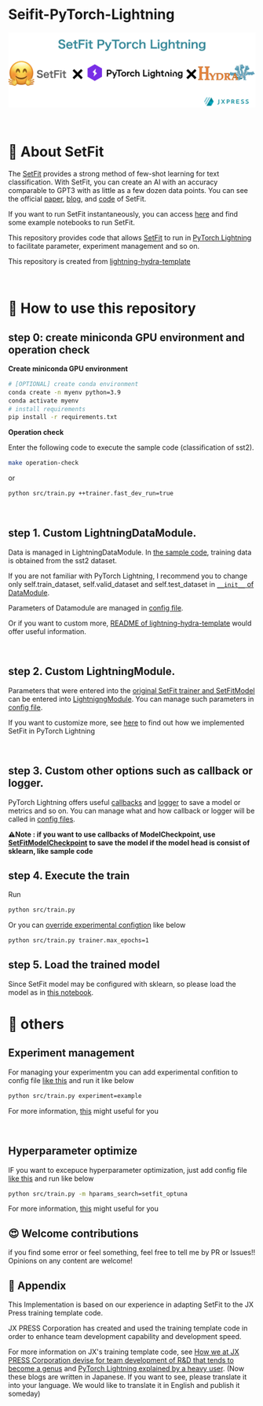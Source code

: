 # Seifit-PyTorch-Lightning

![main_theme](/documents/main_theme.png)

<br>

# 🤗 About SetFit

The [SetFit](https://github.com/huggingface/setfit) provides a strong method of few-shot learning for text classification.
With SetFit, you can create an AI with an accuracy comparable to GPT3 with as little as a few dozen data points.
You can see the official [paper](https://arxiv.org/abs/2209.11055), [blog](https://huggingface.co/blog/setfit), and [code](https://github.com/huggingface/setfit) of SetFit.

If you want to run SetFit instantaneously, you can access [here](https://github.com/huggingface/setfit/tree/main/notebooks) and find some example notebooks to run SetFit.

This repository provides code that allows [SetFit](https://github.com/huggingface/setfit) to run in [PyTorch Lightning](https://github.com/PyTorchLightning/pytorch-lightning) to facilitate parameter, experiment management and so on.

This repository is created from [lightning-hydra-template](https://github.com/ashleve/lightning-hydra-template)

<br>

# 🚀  How to use this repository

## step 0: create miniconda GPU environment and operation check

**Create miniconda GPU environment**

```bash
# [OPTIONAL] create conda environment
conda create -n myenv python=3.9
conda activate myenv
# install requirements
pip install -r requirements.txt
```

**Operation check**

Enter the following code to execute the sample code (classification of sst2).

```bash
make operation-check
```

or

```bash
python src/train.py ++trainer.fast_dev_run=true
```

<br>

## step 1. Custom LightningDataModule.

Data is managed in LightningDataModule.
In [the sample code](src/datamodules/setfit_datamodule.py), training data is obtained from the sst2 dataset.

If you are not familiar with PyTorch Lightning, I recommend you to change only self.train_dataset, self.valid_dataset and self.test_dataset in [`__init__` of DataModule](src/datamodules/setfit_datamodule.py).

Parameters of Datamodule are managed in [config file](configs/datamodule/setfit.yaml).

Or if you want to custom more, [README of lightning-hydra-template](https://github.com/ashleve/lightning-hydra-template) would offer useful information.

<br>

## step 2. Custom LightningModule.

Parameters that were entered into the [original SetFit trainer and SetFitModel](https://github.com/huggingface/setfit) can be entered into [LightnigngModule](src/models/setfit_module.py). You can manage such parameters in [config file](configs/model/setfit_nn.yaml).

If you want to customize more, see [here](documents/Implemented_strategy.md) to find out how we implemented SetFit in PyTorch Lightning

<br>

## step 3. Custom other options such as callback or logger.

PyTorch Lightning offers useful [callbacks](https://pytorch-lightning.readthedocs.io/en/stable/extensions/callbacks.html) and [logger](https://pytorch-lightning.readthedocs.io/en/stable/extensions/logging.html) to save a model or metrics and so on.
You can manage what and how callback or logger will be called in [config files](configs).

**⚠Note : if you want to use callbacks of ModelCheckpoint, use [SetFitModelCheckpoint](src/utils/callbacks.py) to save the model if the model head is consist of sklearn, like sample code**

## step 4. Execute the train

Run

```bash
python src/train.py
```

Or you can [override experimental configtion](https://hydra.cc/docs/advanced/override_grammar/basic/) like below

```bash
python src/train.py trainer.max_epochs=1
```

## step 5. Load the trained model

Since SetFit model may be configured with sklearn, so please load the model as in [this notebook](notebooks/model_load.ipynb).

# 🐾 others

## Experiment management

For managing your experimentm you can add experimental confition to config file [like this](configs/experiment/example.yaml) and run it like below

```bash
python src/train.py experiment=example
```

For more information, [this](https://github.com/ashleve/lightning-hydra-template#experiment-config) might useful for you

<br>

## Hyperparameter optimize

IF you want to excepuce hyperparameter optimization, just  add config file [like this](configs/hparams_search/setfit_optuna.yaml) and run like below

```bash
python src/train.py -m hparams_search=setfit_optuna
```

For more information, [this](https://github.com/ashleve/lightning-hydra-template#hyperparameter-search) might useful for you
<br>

## 😍 Welcome contributions

if you find some error or feel something, feel free to tell me by PR or Issues!!
Opinions on any content are welcome!

## 📝 Appendix

This Implementation is based on our experience in adapting SetFit to the JX Press training template code.

JX PRESS Corporation has created and used the training template code in order to enhance team development capability and development speed.

For more information on JX's training template code, see [How we at JX PRESS Corporation devise for team development of R&D that tends to become a genus](https://tech.jxpress.net/entry/2021/10/27/160154) and [PyTorch Lightning explained by a heavy user](https://tech.jxpress.net/entry/2021/11/17/112214). (Now these blogs are written in Japanese. If you want to see, please translate it into your language. We would like to translate it in English and publish it someday)
